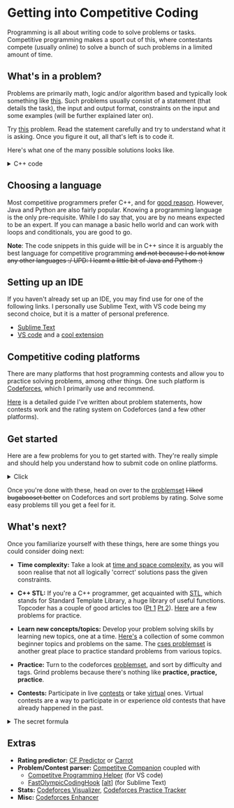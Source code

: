 # Getting into Competitive Coding

Programming is all about writing code to solve problems or tasks. Competitive programming makes a sport out of this, where contestants compete (usually online) to solve a bunch of such problems in a limited amount of time.

## What's in a problem?
Problems are primarily math, logic and/or algorithm based and typically look something like [this](https://codeforces.com/problemset/problem/4/A). Such problems usually consist of a statement (that details the task), the input and output format, constraints on the input and some examples (will be further explained later on).

Try [this](https://codeforces.com/problemset/problem/71/A) problem. Read the statement carefully and try to understand what it is asking. Once you figure it out, all that's left is to code it.

Here's what one of the many possible solutions looks like.
<details>
    <summary>C++ code</summary>

```c++
#include <bits/stdc++.h>
using namespace std;

int main() {
    int n;
    cin >> n;
    while(n--) {
        string s;
        cin >> s;
        if(s.length() <= 10)
            cout << s << endl;
        else
            cout << s.front() << s.length()-2 << s.back() << endl; 
    }
    return 0;
}
```
</details>

## Choosing a language
Most competitive programmers prefer C++, and for [good reason](https://www.codingninjas.com/blog/2018/04/11/the-best-languages-for-competitive-programming/). However, Java and Python are also fairly popular. Knowing a programming language is the only pre-requisite. While I do say that, you are by no means expected to be an expert. If you can manage a basic hello world and can work with loops and conditionals, you are good to go.

**Note**: The code snippets in this guide will be in C++ since it is arguably the best language for competitive programming ~~and not because I do not know any other languages :/ UPD: I learnt a little bit of Java and Pythom :)~~

## Setting up an IDE
If you haven't already set up an IDE, you may find use for one of the following links. I personally use Sublime Text, with VS code being my second choice, but it is a matter of personal preference.
* [Sublime Text](./Setting%20up%20Sublime.md)
* [VS code](https://medium.com/@chinmaykulkarni8/how-to-setup-visual-studio-code-for-c-c-java-python-competitive-programming-angular-22fdc9b1f4c6) and a [cool extension](https://github.com/agrawal-d/competitive-programming-helper/)

## Competitive coding platforms
There are many platforms that host programming contests and allow you to practice solving problems, among other things. One such platform is [Codeforces](https://codeforces.com/), which I primarily use and recommend.

[Here](./Competitve%20Programming%20Platforms.md) is a detailed guide I've written about problem statements, how contests work and the rating system on Codeforces (and a few other platforms).

## Get started
Here are a few problems for you to get started with. They're really simple and should help you understand how to submit code on online platforms.

<details>
    <summary> Click </summary>
    <ul>
        <li><a href="https://atcoder.jp/contests/abc127/tasks/abc127_a">AtCoder ABC127A</a></li>
        <li><a href="https://codeforces.com/problemset/problem/4/A">Codeforces 4A</a></li>
        <li><a href="https://atcoder.jp/contests/abc126/tasks/abc126_a">AtCoder ABC126A</a></li>
        <li><a href="https://www.codechef.com/problems/HS08TEST">Codechef HS08TEST</a></li>
        <li><a href="https://atcoder.jp/contests/abc125/tasks/abc125_a">AtCoder ABC125A</a></li>
        <li><a href="https://www.codechef.com/problems/FLOW006">Codechef FLOW006</a></li>
        <li><a href="https://codeforces.com/problemset/problem/158/A">Codeforces 158A</a></li>
        <li><a href="https://atcoder.jp/contests/abc124/tasks/abc124_a">AtCoder ABC124A</a></li>
        <li><a href="https://www.codechef.com/problems/FLOW001">Codechef FLOW001</a></li>
        <li><a href="https://www.codechef.com/problems/START01">Codechef START01</a></li>
        <li><a href="https://codeforces.com/problemset/problem/231/A">Codeforces 231A</a></li>
        <li><a href="https://codeforces.com/problemset/problem/71/A">Codeforces 71A</a></li>
        <li><a href="https://www.codechef.com/problems/INTEST">Codechef INTEST</a></li>
    </ul>
</details>

Once you're done with these, head on over to the [problemset](https://codeforces.com/problemset?order=BY_RATING_ASC) ~~I liked bugabooset better~~ on Codeforces and sort problems by rating. Solve some easy problems till you get a feel for it.

## What's next?
Once you familiarize yourself with these things, here are some things you could consider doing next:

* **Time complexity:** Take a look at [time and space complexity](./Complexity%20and%20Big-O%20Notation.md), as you will soon realise that not all logically 'correct' solutions pass the given constraints.

* **C++ STL:** If you're a C++ programmer, get acquainted with [STL](https://www.hackerearth.com/practice/notes/standard-template-library/), which stands for Standard Template Library, a huge library of useful functions. Topcoder has a couple of good articles too ([Pt 1](https://www.topcoder.com/thrive/articles/Power%20up%20C++%20with%20the%20Standard%20Template%20Library%20Part%20One) [Pt 2](https://www.topcoder.com/thrive/articles/Power%20up%20C++%20with%20the%20Standard%20Template%20Library%20Part%20Two)).  [Here](https://hackerrank.com/domains/cpp/stl) are a few problems for practice. 

* **Learn new concepts/topics:** Develop your problem solving skills by learning new topics, one at a time. [Here's](./Beginner%20Topics) a collection of some common beginner topics and problems on the same. The [cses problemset](https://cses.fi/problemset/list/) is another great place to practice standard problems from various topics.

* **Practice:** Turn to the codeforces [problemset](https://codeforces.com/problemset), and sort by difficulty and tags. Grind problems because there's nothing like **practice, practice, practice**.

* **Contests:** Participate in live [contests](https://codeforces.com/contests) or take [virtual](https://codeforces.com/blog/entry/70036) ones. Virtual contests are a way to participate in or experience old contests that have already happened in the past.

<details>
    <summary>The secret formula</summary>
    <img src="https://user-images.githubusercontent.com/55075129/88116572-75eb0d80-cbd6-11ea-968a-5807066aeabb.jpg" alt="Practice" style="width:20px;height:20px;">

    In all seriousness though
    Learn new topic > Practice problems > Improve speed > Learn new topic > Practice ... Rinse and repeat.
</details>

## Extras
* **Rating predictor:** [CF Predictor](https://cf-predictor-frontend.herokuapp.com/) or [Carrot](https://github.com/meooow25/carrot/)
* **Problem/Contest parser:** [Competitve Companion](https://github.com/jmerle/competitive-companion) coupled with
    * [Competitve Programming Helper](https://github.com/agrawal-d/competitive-programming-helper/) (for VS code)
    * [FastOlympicCodingHook](https://codeforces.com/blog/entry/60627?#comment-593580) \[[alt](https://codeforces.com/blog/entry/85342)\] (for Sublime Text)
* **Stats:** [Codeforces Visualizer](https://cfviz.netlify.com/), [Codeforces Practice Tracker](https://codeforces.com/blog/entry/78203)
* **Misc:** [Codeforces Enhancer](https://codeforces.com/blog/entry/74062)
